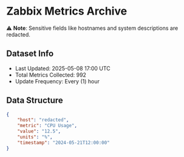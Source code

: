 # Zabbix Metrics Archive

⚠️ **Note**: Sensitive fields like hostnames and system descriptions are redacted.

## Dataset Info
- Last Updated: 2025-05-08 17:00 UTC
- Total Metrics Collected: 992
- Update Frequency: Every (1) hour

## Data Structure
```json
{
    "host": "redacted",
    "metric": "CPU Usage",
    "value": "12.5",
    "units": "%",
    "timestamp": "2024-05-21T12:00:00"
}
```
